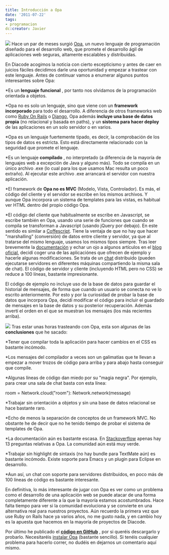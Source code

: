 ```yaml
---
title: Introducción a Opa
date: '2011-07-22'
tags:
- programacion
dc:creator: Javier
---
```


![](http://blog.diacode.com/wp-content/uploads/2011/07/opa1.png)
Hace un par de meses surgió 
[Opa](http://opalang.org), un nuevo lenguaje de programación diseñado para el desarrollo web, que promete el desarrollo ágil de aplicaciones web seguras, altamente escalables y distribuidas.

En Diacode acogimos la noticia con cierto escepticismo y antes de caer en juicios fáciles decidimos darle una oportunidad y empezar a trastear con este lenguaje. Antes de continuar vamos a enumerar algunos puntos interesantes sobre Opa:

*Es un 
**lenguaje funcional**
, por tanto nos olvidamos de la programación orientada a objetos.

	
*Opa no es solo un lenguaje, sino que viene con un 
**framework incorporado**
 para todo el desarrollo. A diferencia de otros frameworks web como 
[Ruby On Rails](http://rubyonrails.org/) o 
[Django](https://www.djangoproject.com/), Opa además 
**incluye una base de datos propia**
 (no relacional y basada en paths), y un 
**sistema para hacer deploy**
 de las aplicaciones en un solo servidor o en varios.

	
<!--more-->*Opa es un lenguaje fuertemente tipado, es decir, la comprobación de los tipos de datos es estricta. Esto está directamente relacionado con la seguridad que promete el lenguaje.

	
*Es un lenguaje 
**compilado**
, no interpretado (a diferencia de la mayoría de lenguajes web a excepción de Java y alguno más). Todo se compila en un único archivo .exe (lo cual para los que usamos Mac resulta un poco extraño). Al ejecutar este archivo .exe arrancará el servidor con nuestra aplicación.

	
*El framework de 
**Opa no es MVC**
 (Modelo, Vista, Controlador). Es más, el código del cliente y el servidor se escribe en los mismos archivos. Y aunque Opa incorpora un sistema de templates para las vistas, es habitual ver HTML dentro del propio código Opa.

	
*El código del cliente que habitualmente se escribe en Javascript, se escribe también en Opa, usando una serie de funciones que cuando se compila se transforman a Javascript (usando jQuery por debajo). En este sentido es similar a 
[Coffescript](http://jashkenas.github.com/coffee-script/). Tiene la ventaja de que no hay que hacer "marshalling" (conversión) de datos entre cliente y servidor, ya que al tratarse del mismo lenguaje, usamos los mismos tipos siempre.
Tras leer brevemente la 
[documentación](http://opalang.org/resources/book/index.html) y echar un ojo a algunos artículos en el 
[blog oficial](http://blog.opalang.org/), decidí coger una de las aplicaciónes que ofrecen de ejemplo y hacerle algunas modificaciones. Se trata de un 
[chat](http://chat.opalang.org/) distribuido (pueden ejecutarse servidores en diferentes máquinas compartiendo la misma sala de chat). El código de servidor y cliente (incluyendo HTML pero no CSS) se reduce a 100 líneas, bastante impresionante.

El código de ejemplo no incluye uso de la base de datos para guardar el historial de mensajes, de forma que cuando un usuario se conecta no ve lo escrito anteriormente. Por esto y por la curiosidad de probar la base de datos que incorpora Opa, decidí modificar el código para incluir el guardado de mensajes en la base de datos y su posterior recuperación. Además invertí el orden en el que se muestran los mensajes (los más recientes arriba).

[![](http://blog.diacode.com/wp-content/uploads/2011/07/diacode_chat_opa_thumb.png)](http://blog.diacode.com/wp-content/uploads/2011/07/diacode_chat_opa.png)
Tras estar unas horas trasteando con Opa, esta son algunas de las 
**conclusiones**
 que he sacado:

*Tener que compilar toda la aplicación para hacer cambios en el CSS es bastante incómodo.

	
*Los mensajes del compilador a veces son un galimatías que te llevan a empezar a mover trozos de código para arriba y para abajo hasta conseguir que compile.

	
*Algunas líneas de código dan miedo por su "magia negra". Por ejemplo, para crear una sala de chat basta con esta línea:

room = Network.cloud("room"): Network.network(message)

	
*Trabajar sin orientación a objetos y sin una base de datos relacional se hace bastante raro.

	
*Echo de menos la separación de conceptos de un framework MVC. No obstante he de decir que no he tenido tiempo de probar el sistema de templates de Opa.

	
*La documentación aún es bastante escasa. En 
[Stackoverflow](http://stackoverflow.com/questions/tagged/opa) apenas hay 13 preguntas relativas a Opa. La comunidad aún está muy verde.

	
*Trabajar sin highlight de sintaxis (no hay bundle para TextMate aún) es bastante incómodo. Existe soporte para Emacs y un plugin para Eclipse en desarrollo.

	
*Aun así, un chat con soporte para servidores distribuidos, en poco más de 100 líneas de código es bastante interesante.

En definitiva, lo más interesante de jugar con Opa es ver como un problema como el desarrollo de una aplicación web se puede atacar de una forma completamente diferente a la que la mayoría estamos acostumbrados. Hace falta tiempo para ver si la comunidad evoluciona y se convierte en una alternativa real para nuestros proyectos. Aún recuerdo la primera vez que use Ruby on Rails hace ya varios años, no me gusto nada, y en cambio hoy es la apuesta que hacemos en la mayoría de proyectos de Diacode.

Por último he publicado el 
**[código en GitHub](https://github.com/javiercr/OpaChat)**
, por si queréis descargarlo y probarlo. Necesitaréis 
[instalar Opa](http://opalang.org/get.xmlt) (bastante sencillo). Si tenéis cualquier problema para hacerlo correr, no dudéis en dejarnos un comentario aquí mismo.
